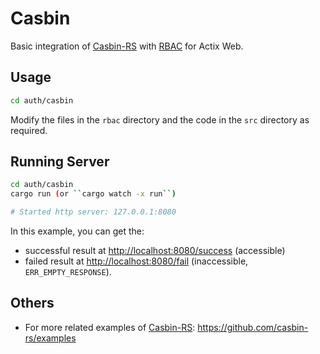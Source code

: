 # Casbin

Basic integration of [Casbin-RS](https://github.com/casbin/casbin-rs) with [RBAC](https://en.wikipedia.org/wiki/Role-based_access_control) for Actix Web.

## Usage

```sh
cd auth/casbin
```

Modify the files in the `rbac` directory and the code in the `src` directory as required.

## Running Server

```sh
cd auth/casbin
cargo run (or ``cargo watch -x run``)

# Started http server: 127.0.0.1:8080
```

In this example, you can get the:
- successful result at [http://localhost:8080/success](http://localhost:8080/success) (accessible)
- failed result at [http://localhost:8080/fail](http://localhost:8080/fail) (inaccessible, `ERR_EMPTY_RESPONSE`).

## Others

- For more related examples of [Casbin-RS](https://github.com/casbin/casbin-rs): <https://github.com/casbin-rs/examples>
